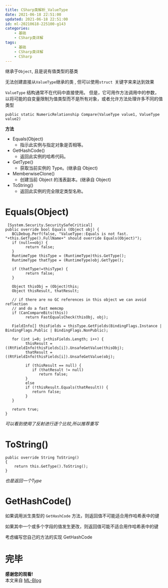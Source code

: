 ```yaml
---
title: CSharp类解析_ValueType
date: 2021-06-18 22:51:00
updated: 2021-06-18 22:51:00
id: ml-20210618-225100-g143
categories:
	- 基础
	- CSharp类详解
tags: 
	- 基础
	- CSharp类详解
	- CSharp
---
```


继承于`Object`, 且是说有值类型的基类

无法创建直接从`ValueType`继承的类 , 但可以使用`struct `关键字来来达到效果

`ValueType` 结构通常不在代码中直接使用。 但是，它可用作方法调用中的参数，以将可能的自变量限制为值类型而不是所有对象，或者允许方法处理许多不同的值类型

```CSharp
public static NumericRelationship Compare(ValueType value1, ValueType value2)
```

**方法**
* Equals(Object)	
  * 指示此实例与指定对象是否相等。
* GetHashCode()	
  * 返回此实例的哈希代码。
* GetType()	
  * 获取当前实例的 Type。(继承自 Object)
* MemberwiseClone()	
  * 创建当前 Object 的浅表副本。(继承自 Object)
* ToString()	
  * 返回此实例的完全限定类型名称。


<!--more-->

# Equals(Object)	

```CSharp
 [System.Security.SecuritySafeCritical]
public override bool Equals (Object obj) {
   BCLDebug.Perf(false, "ValueType::Equals is not fast.  "+this.GetType().FullName+" should override Equals(Object)");
   if (null==obj) {
         return false;
   }
   RuntimeType thisType = (RuntimeType)this.GetType();
   RuntimeType thatType = (RuntimeType)obj.GetType();

   if (thatType!=thisType) {
         return false;
   }

   Object thisObj = (Object)this;
   Object thisResult, thatResult;

   // if there are no GC references in this object we can avoid reflection 
   // and do a fast memcmp
   if (CanCompareBits(this))
         return FastEqualsCheck(thisObj, obj);

   FieldInfo[] thisFields = thisType.GetFields(BindingFlags.Instance | BindingFlags.Public | BindingFlags.NonPublic);

   for (int i=0; i<thisFields.Length; i++) {
         thisResult = ((RtFieldInfo)thisFields[i]).UnsafeGetValue(thisObj);
         thatResult = ((RtFieldInfo)thisFields[i]).UnsafeGetValue(obj);
         
         if (thisResult == null) {
            if (thatResult != null)
               return false;
         }
         else
         if (!thisResult.Equals(thatResult)) {
            return false;
         }
   }

   return true;
}
```
*可以看到使用了反射进行逐个比较,所以推荐重写*

# ToString()	

```CSharp
public override String ToString()
{
    return this.GetType().ToString();
}
```
*也是返回一个Type*

# GetHashCode()

如果调用派生类型的 `GetHashCode` 方法，则返回值不可能适合用作哈希表中的键

如果其中一个或多个字段的值发生更改，则返回值可能不适合用作哈希表中的键

考虑编写您自己的方法的实现 GetHashCode 

# 完毕

**感谢您的观看!**  
本文来自 [ML-Blog][ML-Blog_Link]

<!-- 图片 -->

<!-- 链接 -->

<!-- 水印 -->
[ML-Blog_Link]:https://userminghaoli.github.io/ "我的博客"
